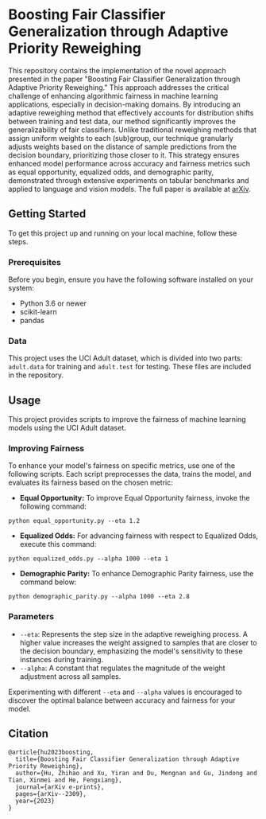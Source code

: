 # Boosting Fair Classifier Generalization through Adaptive Priority Reweighing

This repository contains the implementation of the novel approach presented in the paper "Boosting Fair Classifier Generalization through Adaptive Priority Reweighing." This approach addresses the critical challenge of enhancing algorithmic fairness in machine learning applications, especially in decision-making domains. By introducing an adaptive reweighing method that effectively accounts for distribution shifts between training and test data, our method significantly improves the generalizability of fair classifiers. Unlike traditional reweighing methods that assign uniform weights to each (sub)group, our technique granularly adjusts weights based on the distance of sample predictions from the decision boundary, prioritizing those closer to it. This strategy ensures enhanced model performance across accuracy and fairness metrics such as equal opportunity, equalized odds, and demographic parity, demonstrated through extensive experiments on tabular benchmarks and applied to language and vision models. The full paper is available at [arXiv](https://arxiv.org/abs/2309.08375).
## Getting Started

To get this project up and running on your local machine, follow these steps.

### Prerequisites

Before you begin, ensure you have the following software installed on your system:

- Python 3.6 or newer
- scikit-learn
- pandas
### Data

This project uses the UCI Adult dataset, which is divided into two parts: `adult.data` for training and `adult.test` for testing. These files are included in the repository.

## Usage

This project provides scripts to improve the fairness of machine learning models using the UCI Adult dataset.
### Improving Fairness

To enhance your model's fairness on specific metrics, use one of the following scripts. Each script preprocesses the data, trains the model, and evaluates its fairness based on the chosen metric:

- **Equal Opportunity:**
  To improve Equal Opportunity fairness, invoke the following command:

```
python equal_opportunity.py --eta 1.2
```

- **Equalized Odds:**
For advancing fairness with respect to Equalized Odds, execute this command:

```
python equalized_odds.py --alpha 1000 --eta 1
```

- **Demographic Parity:**
To enhance Demographic Parity fairness, use the command below:

```
python demographic_parity.py --alpha 1000 --eta 2.8
```

### Parameters

- `--eta`: Represents the step size in the adaptive reweighing process. A higher value increases the weight assigned to samples that are closer to the decision boundary, emphasizing the model's sensitivity to these instances during training.
- `--alpha`: A constant that regulates the magnitude of the weight adjustment across all samples.

Experimenting with different `--eta` and `--alpha` values is encouraged to discover the optimal balance between accuracy and fairness for your model.

## Citation

```
@article{hu2023boosting,
  title={Boosting Fair Classifier Generalization through Adaptive Priority Reweighing},
  author={Hu, Zhihao and Xu, Yiran and Du, Mengnan and Gu, Jindong and Tian, Xinmei and He, Fengxiang},
  journal={arXiv e-prints},
  pages={arXiv--2309},
  year={2023}
}
```
